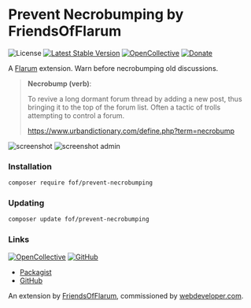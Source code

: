 # Prevent Necrobumping by FriendsOfFlarum

![License](https://img.shields.io/badge/license-MIT-blue.svg) [![Latest Stable Version](https://img.shields.io/packagist/v/fof/prevent-necrobumping.svg)](https://packagist.org/packages/fof/prevent-necrobumping) [![OpenCollective](https://img.shields.io/badge/opencollective-fof-blue.svg)](https://opencollective.com/fof/donate) [![Donate](https://img.shields.io/badge/donate-datitisev-important.svg)](https://datitisev.me/donate)

A [Flarum](http://flarum.org) extension. Warn before necrobumping old discussions.

> **Necrobump (verb)**:
>
> To revive a long dormant forum thread by adding a new post, thus bringing it to the top of the forum list. Often a tactic of trolls attempting to control a forum.
>
> https://www.urbandictionary.com/define.php?term=necrobump

![screenshot](https://i.imgur.com/8gF7nXh.png)
![screenshot admin](https://i.imgur.com/IUhPJy2.png)

### Installation

```sh
composer require fof/prevent-necrobumping
```

### Updating

```sh
composer update fof/prevent-necrobumping
```

### Links

[![OpenCollective](https://img.shields.io/badge/donate-friendsofflarum-44AEE5?style=for-the-badge&logo=open-collective)](https://opencollective.com/fof/donate) [![GitHub](https://img.shields.io/badge/donate-datitisev-ea4aaa?style=for-the-badge&logo=github)](https://datitisev.me/donate/github)

- [Packagist](https://packagist.org/packages/fof/prevent-necrobumping)
- [GitHub](https://github.com/FriendsOfFlarum/prevent-necrobumping)

An extension by [FriendsOfFlarum](https://github.com/FriendsOfFlarum), commissioned by [webdeveloper.com](https://webdeveloper.com).
